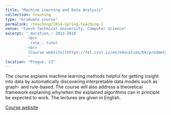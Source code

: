 ```yaml
---
title: "Machine Learning and Data Analysis"
collection: teaching
type: "Graduate course"
permalink: /teaching/2014-spring-teaching-2
venue: "Czech Technical University, Computer Science"
excerpt: "_duration_: 2013-2018
          <br>
          _role_: tutor
          <br>
          [Course website](https://fel.cvut.cz/en/education/bk/predmety/22/75/p227581302205.html)
          "
location: "Prague, CZ"
---
```


The course explains machine learning methods helpful for getting insight into data by automatically discovering interpretable data models such as graph- and rule-based. The course will also address a theoretical framework explaining why/when the explained algorithms can in principle be expected to work. The lectures are given in English.

[Course website](https://fel.cvut.cz/en/education/bk/predmety/22/75/p227581302205.html)